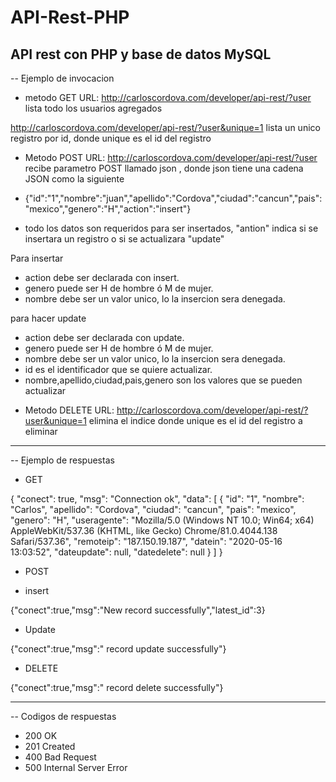 # API-Rest-PHP
API rest con PHP y base de datos MySQL
--------------------------------------------------------------------------------------------
-- Ejemplo de invocacion

* metodo GET
URL: http://carloscordova.com/developer/api-rest/?user
lista todo los usuarios agregados

http://carloscordova.com/developer/api-rest/?user&unique=1
lista un unico registro por id, donde unique es el id del registro

* Metodo POST 
URL: http://carloscordova.com/developer/api-rest/?user
recibe parametro POST llamado json , donde json tiene una cadena JSON como la siguiente

-  {"id":"1","nombre":"juan","apellido":"Cordova","ciudad":"cancun","pais":"mexico","genero":"H","action":"insert"}

-  todo los datos son requeridos para ser insertados, "antion" indica si se insertara un registro o si se actualizara "update"

Para insertar
-  action debe ser declarada con insert.
-  genero puede ser H de hombre ó M de mujer.
-  nombre debe ser un valor unico, lo la insercion sera denegada.

para hacer update
-  action debe ser declarada con update.
-  genero puede ser H de hombre ó M de mujer.
-  nombre debe ser un valor unico, lo la insercion sera denegada.
-  id es el identificador que se quiere actualizar.
- nombre,apellido,ciudad,pais,genero son los valores que se pueden actualizar

* Metodo DELETE
URL: http://carloscordova.com/developer/api-rest/?user&unique=1
elimina el indice donde unique es el id del registro a eliminar

--------------------------------------------------------------------------------------------
-- Ejemplo de respuestas

 * GET
 
 {
  "conect": true,
  "msg": "Connection ok",
  "data": [
    {
      "id": "1",
      "nombre": "Carlos",
      "apellido": "Cordova",
      "ciudad": "cancun",
      "pais": "mexico",
      "genero": "H",
      "useragente": "Mozilla/5.0 (Windows NT 10.0; Win64; x64) AppleWebKit/537.36 (KHTML, like Gecko) Chrome/81.0.4044.138 Safari/537.36",
      "remoteip": "187.150.19.187",
      "datein": "2020-05-16 13:03:52",
      "dateupdate": null,
      "datedelete": null
    }
  ]
}
* POST

- insert

{"conect":true,"msg":"New record  successfully","latest_id":3}

- Update

{"conect":true,"msg":" record update successfully"}

* DELETE

{"conect":true,"msg":" record delete successfully"}

--------------------------------------------------------------------------------------------
-- Codigos de respuestas

* 200 OK
* 201 Created
* 400 Bad Request
* 500 Internal Server Error

